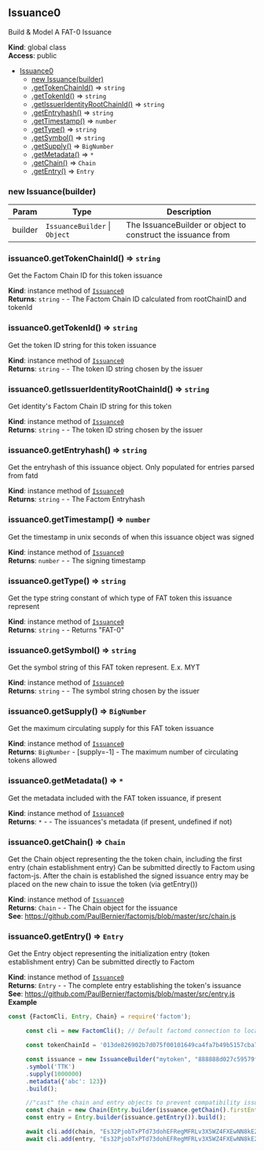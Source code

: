 <a name="Issuance0"></a>

## Issuance0
Build & Model A FAT-0 Issuance

**Kind**: global class  
**Access**: public  

* [Issuance0](#Issuance0)
    * [new Issuance(builder)](#new_Issuance0_new)
    * [.getTokenChainId()](#Issuance0+getTokenChainId) ⇒ <code>string</code>
    * [.getTokenId()](#Issuance0+getTokenId) ⇒ <code>string</code>
    * [.getIssuerIdentityRootChainId()](#Issuance0+getIssuerIdentityRootChainId) ⇒ <code>string</code>
    * [.getEntryhash()](#Issuance0+getEntryhash) ⇒ <code>string</code>
    * [.getTimestamp()](#Issuance0+getTimestamp) ⇒ <code>number</code>
    * [.getType()](#Issuance0+getType) ⇒ <code>string</code>
    * [.getSymbol()](#Issuance0+getSymbol) ⇒ <code>string</code>
    * [.getSupply()](#Issuance0+getSupply) ⇒ <code>BigNumber</code>
    * [.getMetadata()](#Issuance0+getMetadata) ⇒ <code>\*</code>
    * [.getChain()](#Issuance0+getChain) ⇒ <code>Chain</code>
    * [.getEntry()](#Issuance0+getEntry) ⇒ <code>Entry</code>

<a name="new_Issuance0_new"></a>

### new Issuance(builder)

| Param | Type | Description |
| --- | --- | --- |
| builder | <code>IssuanceBuilder</code> \| <code>Object</code> | The IssuanceBuilder or object to construct the issuance from |

<a name="Issuance0+getTokenChainId"></a>

### issuance0.getTokenChainId() ⇒ <code>string</code>
Get the Factom Chain ID for this token issuance

**Kind**: instance method of [<code>Issuance0</code>](#Issuance0)  
**Returns**: <code>string</code> - - The Factom Chain ID calculated from rootChainID and tokenId  
<a name="Issuance0+getTokenId"></a>

### issuance0.getTokenId() ⇒ <code>string</code>
Get the token ID string for this token issuance

**Kind**: instance method of [<code>Issuance0</code>](#Issuance0)  
**Returns**: <code>string</code> - - The token ID string chosen by the issuer  
<a name="Issuance0+getIssuerIdentityRootChainId"></a>

### issuance0.getIssuerIdentityRootChainId() ⇒ <code>string</code>
Get identity's Factom Chain ID string for this token

**Kind**: instance method of [<code>Issuance0</code>](#Issuance0)  
**Returns**: <code>string</code> - - The token ID string chosen by the issuer  
<a name="Issuance0+getEntryhash"></a>

### issuance0.getEntryhash() ⇒ <code>string</code>
Get the entryhash of this issuance object. Only populated for entries parsed from fatd

**Kind**: instance method of [<code>Issuance0</code>](#Issuance0)  
**Returns**: <code>string</code> - - The Factom Entryhash  
<a name="Issuance0+getTimestamp"></a>

### issuance0.getTimestamp() ⇒ <code>number</code>
Get the timestamp in unix seconds of when this issuance object was signed

**Kind**: instance method of [<code>Issuance0</code>](#Issuance0)  
**Returns**: <code>number</code> - - The signing timestamp  
<a name="Issuance0+getType"></a>

### issuance0.getType() ⇒ <code>string</code>
Get the type string constant of which type of FAT token this issuance represent

**Kind**: instance method of [<code>Issuance0</code>](#Issuance0)  
**Returns**: <code>string</code> - - Returns "FAT-0"  
<a name="Issuance0+getSymbol"></a>

### issuance0.getSymbol() ⇒ <code>string</code>
Get the symbol string of this FAT token represent. E.x. MYT

**Kind**: instance method of [<code>Issuance0</code>](#Issuance0)  
**Returns**: <code>string</code> - - The symbol string chosen by the issuer  
<a name="Issuance0+getSupply"></a>

### issuance0.getSupply() ⇒ <code>BigNumber</code>
Get the maximum circulating supply for this FAT token issuance

**Kind**: instance method of [<code>Issuance0</code>](#Issuance0)  
**Returns**: <code>BigNumber</code> - [supply=-1] - The maximum number of circulating tokens allowed  
<a name="Issuance0+getMetadata"></a>

### issuance0.getMetadata() ⇒ <code>\*</code>
Get the metadata included with the FAT token issuance, if present

**Kind**: instance method of [<code>Issuance0</code>](#Issuance0)  
**Returns**: <code>\*</code> - - The issuances's metadata (if present, undefined if not)  
<a name="Issuance0+getChain"></a>

### issuance0.getChain() ⇒ <code>Chain</code>
Get the Chain object representing the the token chain, including the first entry (chain establishment entry)
Can be submitted directly to Factom using factom-js. After the chain is established the signed issuance entry
may be placed on the new chain to issue the token (via getEntry())

**Kind**: instance method of [<code>Issuance0</code>](#Issuance0)  
**Returns**: <code>Chain</code> - - The Chain object for the issuance  
**See**: https://github.com/PaulBernier/factomjs/blob/master/src/chain.js  
<a name="Issuance0+getEntry"></a>

### issuance0.getEntry() ⇒ <code>Entry</code>
Get the Entry object representing the initialization entry (token establishment entry)
Can be submitted directly to Factom

**Kind**: instance method of [<code>Issuance0</code>](#Issuance0)  
**Returns**: <code>Entry</code> - - The complete entry establishing the token's issuance  
**See**: https://github.com/PaulBernier/factomjs/blob/master/src/entry.js  
**Example**  
```js
const {FactomCli, Entry, Chain} = require('factom');

     const cli = new FactomCli(); // Default factomd connection to localhost:8088 and walletd connection to localhost:8089

     const tokenChainId = '013de826902b7d075f00101649ca4fa7b49b5157cba736b2ca90f67e2ad6e8ec';

     const issuance = new IssuanceBuilder("mytoken", "888888d027c59579fc47a6fc6c4a5c0409c7c39bc38a86cb5fc0069978493762", "sk11pz4AG9XgB1eNVkbppYAWsgyg7sftDXqBASsagKJqvVRKYodCU")
     .symbol('TTK')
     .supply(1000000)
     .metadata({'abc': 123})
     .build();

     //"cast" the chain and entry objects to prevent compatibility issues
     const chain = new Chain(Entry.builder(issuance.getChain().firstEntry).build());
     const entry = Entry.builder(issuance.getEntry()).build();

     await cli.add(chain, "Es32PjobTxPTd73dohEFRegMFRLv3X5WZ4FXEwNN8kE2pMDfeMym"); //create the token chain on Factom
     await cli.add(entry, "Es32PjobTxPTd73dohEFRegMFRLv3X5WZ4FXEwNN8kE2pMDfeMym"); //commit the signed issuance entry to the token chain
```
